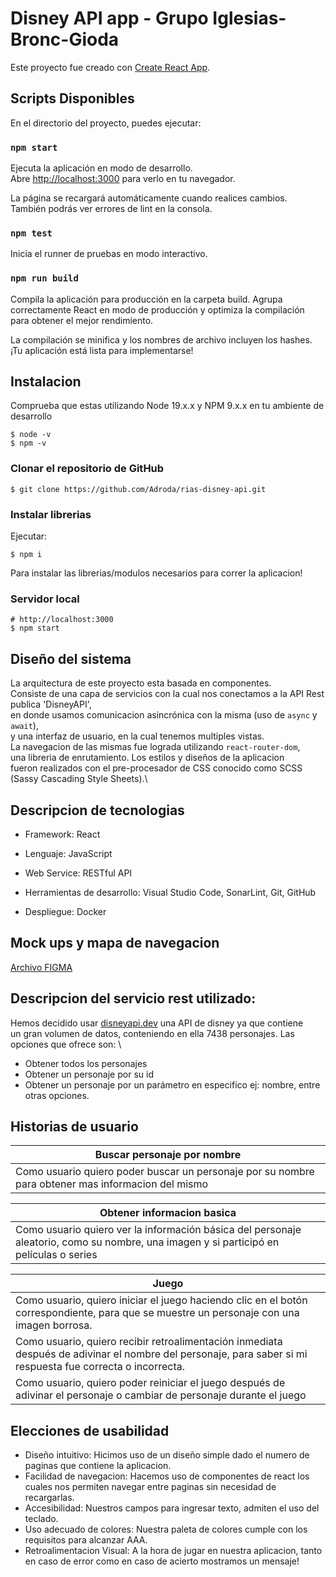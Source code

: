 # Disney API app - Grupo Iglesias-Bronc-Gioda

Este proyecto fue creado con [Create React App](https://github.com/facebook/create-react-app).

## Scripts Disponibles

En el directorio del proyecto, puedes ejecutar:

### `npm start`
Ejecuta la aplicación en modo de desarrollo.\
Abre [http://localhost:3000](http://localhost:3000) para verlo en tu navegador.

La página se recargará automáticamente cuando realices cambios.\
También podrás ver errores de lint en la consola.

### `npm test`
Inicia el runner de pruebas en modo interactivo.

### `npm run build`
Compila la aplicación para producción en la carpeta build.
Agrupa correctamente React en modo de producción y optimiza la compilación para obtener el mejor rendimiento.

La compilación se minifica y los nombres de archivo incluyen los hashes.
¡Tu aplicación está lista para implementarse!

## Instalacion

Comprueba que estas utilizando Node 19.x.x y NPM 9.x.x en tu ambiente de desarrollo

```properties
$ node -v
$ npm -v
```

### Clonar el repositorio de GitHub

```properties
$ git clone https://github.com/Adroda/rias-disney-api.git
```

### Instalar librerias 

Ejecutar:
```properties
$ npm i
```
Para instalar las librerias/modulos necesarios para correr la aplicacion!

### Servidor local

```properties
# http://localhost:3000
$ npm start
```

## Diseño del sistema

La arquitectura de este proyecto esta basada en componentes.\
Consiste de una capa de servicios con la cual nos conectamos a la API Rest publica 'DisneyAPI', \
en donde usamos comunicacion asincrónica con la misma (uso de `async` y `await`), \
y una interfaz de usuario, en la cual tenemos multiples vistas.\
La navegacion de las mismas fue lograda utilizando `react-router-dom`,\
una libreria de enrutamiento. Los estilos y diseños de la aplicacion\
fueron realizados con el pre-procesador de CSS conocido como SCSS (Sassy Cascading Style Sheets).\


## Descripcion de tecnologias

- Framework: React
  
- Lenguaje: JavaScript

- Web Service: RESTful API

- Herramientas de desarrollo: Visual Studio Code, SonarLint, Git, GitHub
  
- Despliegue: Docker



## Mock ups y mapa de navegacion

[Archivo FIGMA](https://www.figma.com/file/azS8MEjsSMHse86ayRf7JT/RIASLAB?type=design&node-id=0%3A1&mode=design&t=648OzV1zeETHKO57-1)

## Descripcion del servicio rest utilizado:


Hemos decidido usar [disneyapi.dev](http://disneyapi.dev/) una API de disney ya que contiene \
un gran volumen de datos, conteniendo en ella 7438 personajes. Las opciones que ofrece son: \
- Obtener todos los personajes
- Obtener un personaje por su id
- Obtener un personaje por un parámetro en especifico ej: nombre, entre otras opciones.


## Historias de usuario 

| Buscar personaje por nombre |
| --------------------------- |
| Como usuario quiero poder buscar un personaje por su nombre para obtener mas informacion del mismo |

| Obtener informacion basica |
| --------------------------- |
| Como usuario  quiero ver la información básica del personaje aleatorio, como su nombre, una imagen y si participó en películas o series |

| Juego |
| --------------------------- |
| Como usuario, quiero iniciar el juego haciendo clic en el botón correspondiente, para que se muestre un personaje con una imagen borrosa. |
| Como usuario, quiero recibir retroalimentación inmediata después de adivinar el nombre del personaje, para saber si mi respuesta fue correcta o incorrecta. |
| Como usuario, quiero poder reiniciar el juego después de adivinar el personaje o cambiar de personaje durante el juego |

## Elecciones de usabilidad

- Diseño intuitivo: Hicimos uso de un diseño simple dado el numero de paginas que contiene la aplicacion.
- Facilidad de navegacion: Hacemos uso de componentes de react los cuales nos permiten navegar entre paginas sin necesidad de recargarlas.
- Accesibilidad: Nuestros campos para ingresar texto, admiten el uso del teclado.
- Uso adecuado de colores: Nuestra paleta de colores cumple con los requisitos para alcanzar AAA.
- Retroalimentacion Visual: A la hora de jugar en nuestra aplicacion, tanto en caso de error como en caso de acierto mostramos un mensaje!

